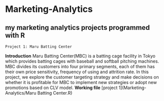 # Marketing-Analytics
my marketing analytics projects programmed with R
---

`Project 1: Maru Batting Center`

**Introduction**
Maru Batting Center(MBC) is a batting cage facility in Tokyo which provides batting cages with baseball and softball pitching machines. MBC divides its customers into four primary segments, each of them has their own price sensitivity, frequency of using and attrition rate.
In this project, we explore the customer targeting strategy and make decisions on whether it is profitable for MBC to implement new strategies or adopt new promotions based on CLV model.
**Working file**
[project 1](Marketing-Analytics/Maru Batting Center.R)
